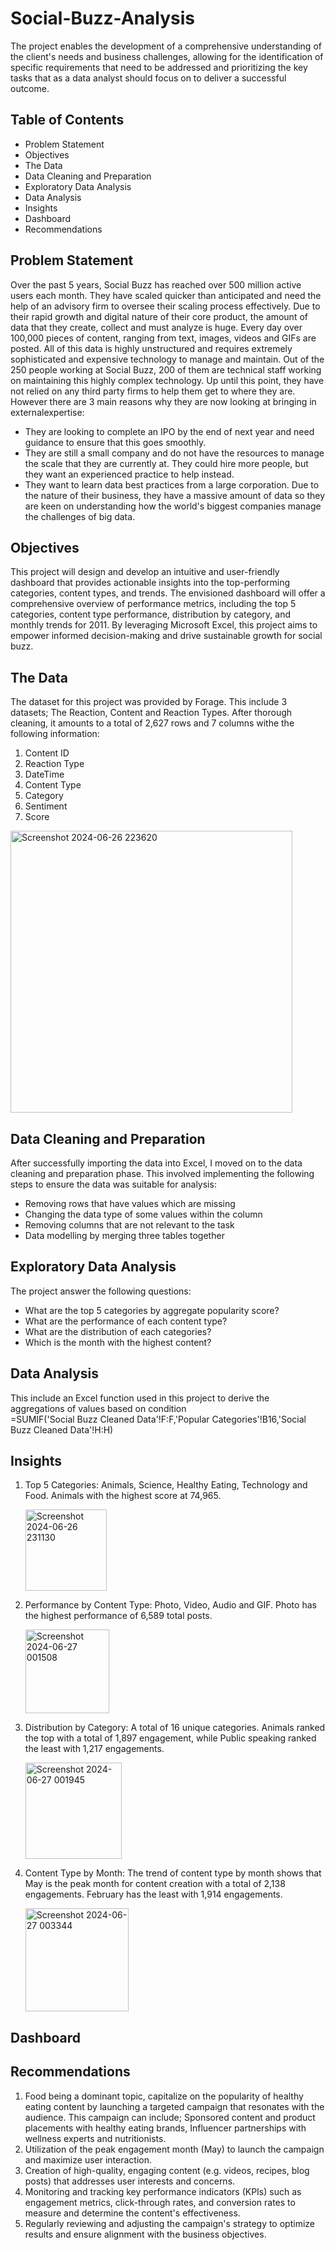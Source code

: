# Social-Buzz-Analysis
The project enables the development of a comprehensive understanding of the client's needs and business challenges, allowing for the identification of specific requirements that need to be addressed and prioritizing the key tasks that as a data analyst should focus on to deliver a successful outcome.

## Table of Contents
- Problem Statement
- Objectives
- The Data
- Data Cleaning and Preparation
- Exploratory Data Analysis
- Data Analysis
- Insights
- Dashboard
- Recommendations

## Problem Statement

Over the past 5 years, Social Buzz has reached over 500 million active users each month. They have scaled quicker than anticipated and need the help of an advisory firm to oversee their scaling process effectively. Due to their rapid growth and digital nature of their core product, the amount of data that they 
create, collect and must analyze is huge. Every day over 100,000 pieces of content, ranging from text, images, videos and GIFs are posted. All of this data is highly unstructured and requires extremely sophisticated and expensive technology to manage and maintain. Out of the 250 people working at Social Buzz, 200 of them are technical staff working on maintaining this highly complex technology. Up until this point, they have not relied on any third party firms to help them get to where 
they are. However there are 3 main reasons why they are now looking at bringing in externalexpertise:
- They are looking to complete an IPO by the end of next year and need guidance to ensure that this goes smoothly. 
- They are still a small company and do not have the resources to manage the scale that they are currently at. They could hire more people, but they want an experienced practice to help instead.
- They want to learn data best practices from a large corporation. Due to the nature of their business, they have a massive amount of data so they are keen on 
understanding how the world's biggest companies manage the challenges of big data.

## Objectives
This project will design and develop an intuitive and user-friendly dashboard that provides actionable insights into the top-performing categories, content types, and trends. The envisioned dashboard will offer a comprehensive overview of performance metrics, including the top 5 categories, content type performance, distribution by category, and monthly trends for 2011. By leveraging Microsoft Excel, this project aims to empower informed decision-making and drive sustainable growth for social buzz.

## The Data
The dataset for this project was provided by Forage. This include 3 datasets; The Reaction, Content and Reaction Types. After thorough cleaning, it amounts to a total of 2,627 rows and 7 columns withe the following information:
  1. Content ID
  2. Reaction Type
  3. DateTime
  4. Content Type
  5. Category
  6. Sentiment
  7. Score

<img width="451" alt="Screenshot 2024-06-26 223620" src="https://github.com/a0damy/Social-Buzz-Analysis/assets/171259818/742a0a35-c0f4-4a89-8a06-582ba595153e">

## Data Cleaning and Preparation
After successfully importing the data into Excel, I moved on to the data cleaning and preparation phase. This involved implementing the following steps to ensure the data was suitable for analysis:
- Removing rows that have values which are missing
- Changing the data type of some values within the column
- Removing columns that are not relevant to the task
- Data modelling by merging three tables together

## Exploratory Data Analysis
The project answer the following questions:
- What are the top 5 categories by aggregate popularity score?
- What are the performance of each content type?
- What are the distribution of each categories?
- Which is the month with the highest content?

## Data Analysis
This include an Excel function used in this project to derive the aggregations of values based on condition <br>
=SUMIF('Social Buzz Cleaned Data'!F:F,'Popular Categories'!B16,'Social Buzz Cleaned Data'!H:H)

## Insights
  1. Top 5 Categories: Animals, Science, Healthy Eating, Technology and Food. Animals with the highest score at 74,965.
     
     <img width="130" alt="Screenshot 2024-06-26 231130" src="https://github.com/a0damy/Social-Buzz-Analysis/assets/171259818/2636ad95-cca9-4eab-b354-74c0e4f34530">

  2. Performance by Content Type: Photo, Video, Audio and GIF. Photo has the highest performance of 6,589 total posts.
     
     <img width="134" alt="Screenshot 2024-06-27 001508" src="https://github.com/a0damy/Social-Buzz-Analysis/assets/171259818/3c91ab31-fbdc-4a7f-a91e-f3af8cdb6758">

  3. Distribution by Category: A total of 16 unique categories.
     Animals ranked the top with a total of 1,897 engagement, while Public speaking ranked the least with 1,217 engagements.
     
     <img width="154" alt="Screenshot 2024-06-27 001945" src="https://github.com/a0damy/Social-Buzz-Analysis/assets/171259818/966194f5-588c-4c1a-955d-10723e166f31">
     
  4. Content Type by Month: The trend of content type by month shows that May is the peak month for content creation with a total of 2,138 engagements.
     February has the least with 1,914 engagements.
     
     <img width="165" alt="Screenshot 2024-06-27 003344" src="https://github.com/a0damy/Social-Buzz-Analysis/assets/171259818/e4e7a7e5-5e5e-4edf-9c7a-04a94ef73fd5">

## Dashboard

## Recommendations
  1. Food being a dominant topic, capitalize on the popularity of healthy eating content by launching a targeted campaign that resonates with the audience. This 
     campaign can include; Sponsored content and product placements with healthy eating brands, Influencer partnerships with wellness experts and nutritionists.
  2. Utilization of the peak engagement month (May) to launch the campaign and maximize user interaction.
  3. Creation of high-quality, engaging content (e.g. videos, recipes, blog posts) that addresses user interests and concerns.
  4. Monitoring and tracking key performance indicators (KPIs) such as engagement metrics, click-through rates, and conversion rates to measure and determine the
     content's effectiveness.
  5. Regularly reviewing and adjusting the campaign's strategy to optimize results and ensure alignment with the business objectives.





